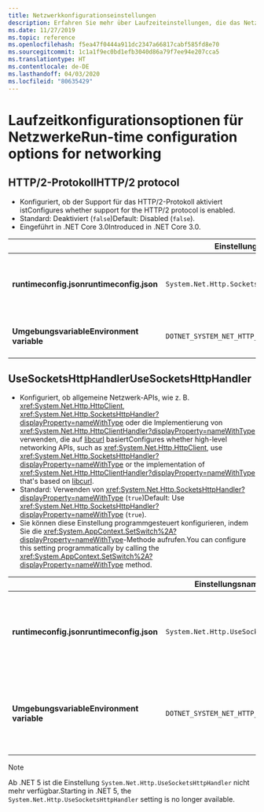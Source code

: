 ```yaml
---
title: Netzwerkkonfigurationseinstellungen
description: Erfahren Sie mehr über Laufzeiteinstellungen, die das Netzwerk für .NET Core-Apps konfigurieren.
ms.date: 11/27/2019
ms.topic: reference
ms.openlocfilehash: f5ea47f0444a911dc2347a66817cabf585fd8e70
ms.sourcegitcommit: 1c1a1f9ec0bd1efb3040d86a79f7ee94e207cca5
ms.translationtype: HT
ms.contentlocale: de-DE
ms.lasthandoff: 04/03/2020
ms.locfileid: "80635429"
---
```

# <a name="run-time-configuration-options-for-networking"></a><span data-ttu-id="73f4f-103">Laufzeitkonfigurationsoptionen für Netzwerke</span><span class="sxs-lookup"><span data-stu-id="73f4f-103">Run-time configuration options for networking</span></span>

## <a name="http2-protocol"></a><span data-ttu-id="73f4f-104">HTTP/2-Protokoll</span><span class="sxs-lookup"><span data-stu-id="73f4f-104">HTTP/2 protocol</span></span>

- <span data-ttu-id="73f4f-105">Konfiguriert, ob der Support für das HTTP/2-Protokoll aktiviert ist</span><span class="sxs-lookup"><span data-stu-id="73f4f-105">Configures whether support for the HTTP/2 protocol is enabled.</span></span>
- <span data-ttu-id="73f4f-106">Standard: Deaktiviert (`false`)</span><span class="sxs-lookup"><span data-stu-id="73f4f-106">Default: Disabled (`false`).</span></span>
- <span data-ttu-id="73f4f-107">Eingeführt in .NET Core 3.0</span><span class="sxs-lookup"><span data-stu-id="73f4f-107">Introduced in .NET Core 3.0.</span></span>

| | <span data-ttu-id="73f4f-108">Einstellungsname</span><span class="sxs-lookup"><span data-stu-id="73f4f-108">Setting name</span></span> | <span data-ttu-id="73f4f-109">Werte</span><span class="sxs-lookup"><span data-stu-id="73f4f-109">Values</span></span> |
| - | - | - |
| <span data-ttu-id="73f4f-110">**runtimeconfig.json**</span><span class="sxs-lookup"><span data-stu-id="73f4f-110">**runtimeconfig.json**</span></span> | `System.Net.Http.SocketsHttpHandler.Http2Support` | <span data-ttu-id="73f4f-111">`false` – deaktiviert</span><span class="sxs-lookup"><span data-stu-id="73f4f-111">`false` - disabled</span></span><br/><span data-ttu-id="73f4f-112">`true` – aktiviert</span><span class="sxs-lookup"><span data-stu-id="73f4f-112">`true` - enabled</span></span> |
| <span data-ttu-id="73f4f-113">**Umgebungsvariable**</span><span class="sxs-lookup"><span data-stu-id="73f4f-113">**Environment variable**</span></span> | `DOTNET_SYSTEM_NET_HTTP_SOCKETSHTTPHANDLER_HTTP2SUPPORT` | <span data-ttu-id="73f4f-114">`0` – deaktiviert</span><span class="sxs-lookup"><span data-stu-id="73f4f-114">`0` - disabled</span></span><br/><span data-ttu-id="73f4f-115">`1` – aktiviert</span><span class="sxs-lookup"><span data-stu-id="73f4f-115">`1` - enabled</span></span> |

## <a name="usesocketshttphandler"></a><span data-ttu-id="73f4f-116">UseSocketsHttpHandler</span><span class="sxs-lookup"><span data-stu-id="73f4f-116">UseSocketsHttpHandler</span></span>

- <span data-ttu-id="73f4f-117">Konfiguriert, ob allgemeine Netzwerk-APIs, wie z. B. <xref:System.Net.Http.HttpClient>, <xref:System.Net.Http.SocketsHttpHandler?displayProperty=nameWithType> oder die Implementierung von <xref:System.Net.Http.HttpClientHandler?displayProperty=nameWithType> verwenden, die auf [libcurl](https://curl.haxx.se/libcurl/) basiert</span><span class="sxs-lookup"><span data-stu-id="73f4f-117">Configures whether high-level networking APIs, such as <xref:System.Net.Http.HttpClient>, use <xref:System.Net.Http.SocketsHttpHandler?displayProperty=nameWithType> or the implementation of <xref:System.Net.Http.HttpClientHandler?displayProperty=nameWithType> that's based on [libcurl](https://curl.haxx.se/libcurl/).</span></span>
- <span data-ttu-id="73f4f-118">Standard: Verwenden von <xref:System.Net.Http.SocketsHttpHandler?displayProperty=nameWithType> (`true`)</span><span class="sxs-lookup"><span data-stu-id="73f4f-118">Default: Use <xref:System.Net.Http.SocketsHttpHandler?displayProperty=nameWithType> (`true`).</span></span>
- <span data-ttu-id="73f4f-119">Sie können diese Einstellung programmgesteuert konfigurieren, indem Sie die <xref:System.AppContext.SetSwitch%2A?displayProperty=nameWithType>-Methode aufrufen.</span><span class="sxs-lookup"><span data-stu-id="73f4f-119">You can configure this setting programmatically by calling the <xref:System.AppContext.SetSwitch%2A?displayProperty=nameWithType> method.</span></span>

| | <span data-ttu-id="73f4f-120">Einstellungsname</span><span class="sxs-lookup"><span data-stu-id="73f4f-120">Setting name</span></span> | <span data-ttu-id="73f4f-121">Werte</span><span class="sxs-lookup"><span data-stu-id="73f4f-121">Values</span></span> |
| - | - | - |
| <span data-ttu-id="73f4f-122">**runtimeconfig.json**</span><span class="sxs-lookup"><span data-stu-id="73f4f-122">**runtimeconfig.json**</span></span> | `System.Net.Http.UseSocketsHttpHandler` | <span data-ttu-id="73f4f-123">`true` – aktiviert die Verwendung von <xref:System.Net.Http.SocketsHttpHandler></span><span class="sxs-lookup"><span data-stu-id="73f4f-123">`true` - enables the use of <xref:System.Net.Http.SocketsHttpHandler></span></span><br/><span data-ttu-id="73f4f-124">`false` – aktiviert die Verwendung von <xref:System.Net.Http.HttpClientHandler></span><span class="sxs-lookup"><span data-stu-id="73f4f-124">`false` - enables the use of <xref:System.Net.Http.HttpClientHandler></span></span> |
| <span data-ttu-id="73f4f-125">**Umgebungsvariable**</span><span class="sxs-lookup"><span data-stu-id="73f4f-125">**Environment variable**</span></span> | `DOTNET_SYSTEM_NET_HTTP_USESOCKETSHTTPHANDLER` | <span data-ttu-id="73f4f-126">`1` – aktiviert die Verwendung von <xref:System.Net.Http.SocketsHttpHandler></span><span class="sxs-lookup"><span data-stu-id="73f4f-126">`1` - enables the use of <xref:System.Net.Http.SocketsHttpHandler></span></span><br/><span data-ttu-id="73f4f-127">`0` – aktiviert die Verwendung von <xref:System.Net.Http.HttpClientHandler></span><span class="sxs-lookup"><span data-stu-id="73f4f-127">`0` - enables the use of <xref:System.Net.Http.HttpClientHandler></span></span> |

> [!NOTE]
> <span data-ttu-id="73f4f-128">Ab .NET 5 ist die Einstellung `System.Net.Http.UseSocketsHttpHandler` nicht mehr verfügbar.</span><span class="sxs-lookup"><span data-stu-id="73f4f-128">Starting in .NET 5, the `System.Net.Http.UseSocketsHttpHandler` setting is no longer available.</span></span>
